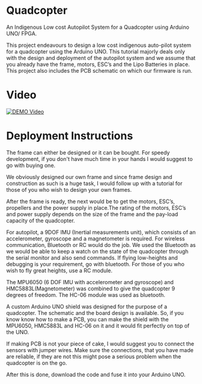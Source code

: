 # Quadcopter
An Indigenous Low cost Autopilot System for a Quadcopter using Arduino UNO/ FPGA.
 
This project endeavours to design a low cost indigenous auto-pilot system for a quadcopter using the Arduino UNO. This tutorial majorly deals only with the design and deployment of the autopilot system and we assume that you already have the frame, motors, ESC’s and the Lipo Batteries in place. This project also includes the PCB schematic on which our firmware is run.  

# Video

[![DEMO Video](http://img.youtube.com/vi/Ulz9EfYzbyA/0.jpg)](http://www.youtube.com/watch?v=Ulz9EfYzbyA)

# Deployment Instructions
The frame can either be designed or it can be bought. For speedy development, if you don't have much time in your hands I would suggest to go with buying one. 

We obviously designed our own frame and since frame design and construction as such is a huge task, I would follow up with a tutorial for those of you who wish to design your own frames.

After the frame is ready, the next would be to get the motors, ESC’s, propellers and the power supply in place.The rating of the motors, ESC’s and power supply depends on the size of the frame and the pay-load capacity of the quadcopter. 

For autopilot, a 9DOF IMU (Inertial measurements unit), which consists of an accelerometer, gyroscope and a magnetometer is required. For wireless communication, Bluetooth or RC would do the job. We used the Bluetooth as we would be able to keep a watch on the state of the quadcopter through the serial monitor and also send commands. If flying low-heights and debugging is your requirement, go with bluetooth. For those of you who wish to fly great heights, use a RC module. 

The MPU6050 (6 DOF IMU with accelerometer and gyroscope) and HMC5883L(Magnetometer) was combined to give the quadcopter 9 degrees of freedom. The HC-06 module was used as bluetooth.

A custom Arduino UNO shield was designed for the purpose of a quadcopter. The schematic and the board design is available. So, if you know know how to make a PCB, you can make the shield with the MPU6050, HMC5883L and HC-06 on it and it would fit perfectly on top of the UNO.  

If making PCB is not your piece of cake, I would suggest you to connect the sensors with jumper wires. Make sure the connections, that you have made are reliable, if they are not this might pose a serious problem when the quadcopter is on the go.

After this is done, download the code and fuse it into your Arduino UNO.

